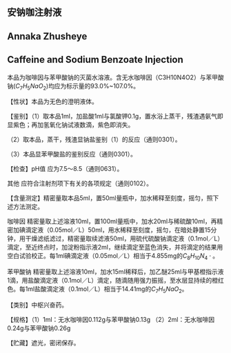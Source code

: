 ## 安钠咖注射液

## Annaka Zhusheye

## Caffeine and Sodium Benzoate Injection

本品为咖啡因与苯甲酸钠的灭菌水溶液。含无水咖啡因（C3H10N4O2）与苯甲酸钠$(C_{7}H_{5}NaO_{2})$均应为标示量的93.0%\~107.0%。

【性状】本品为无色的澄明液体。

【鉴别】（1）取本品1ml，加盐酸1ml与氯酸钾0.1g，置水浴上蒸干，残渣遇氨气即显紫色；再加氢氧化钠试液数滴，紫色即消失。

（2）取本品，蒸干，残渣显钠盐鉴别（1）的反应（通则0301）。

（3）本品显苯甲酸盐的鉴别反应（通则0301）。

【检查】pH值 应为7.5～8.5（通则0631）。

其他 应符合注射剂项下有关的各项规定（通则0102）。

【含量测定】精密量取本品5ml，置50ml量瓶中，加水稀释至刻度，摇匀，照下述方法测定。

咖啡因 精密量取上述溶液10ml，置100ml量瓶中，加水20ml与稀硫酸10ml，再精密加碘滴定液（0.05mol／L）50ml，用水稀释至刻度，摇匀，在暗处静置15分钟，用干燥滤纸滤过，精密量取续滤液50ml，用硫代硫酸钠滴定液（0.1mol／L）滴定，至近终点时，加淀粉指示液2ml，继续滴定至蓝色消失，并将滴定的结果用空白试验校正。每1ml碘滴定液（0.05mol／L）相当于4.855mg的$C_{8}H_{10}N_{4}\cdot 。$

苯甲酸钠 精密量取上述溶液10ml，加水15ml稀释后，加乙醚25ml与甲基橙指示液1滴，用盐酸滴定液（0.1mol／L）滴定，随滴随用强力振摇，至水层显持续的橙红色。每1ml盐酸滴定液（0.1mol／L）相当于14.41mg的$C_{7}H_{5}NaO_{2}$。

【类别】中枢兴奋药。

【规格】（1）1ml：无水咖啡因0.112g与苯甲酸钠0.13g （2）2ml：无水咖啡因0.24g与苯甲酸钠0.26g

【贮藏】遮光，密闭保存。